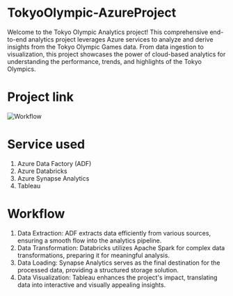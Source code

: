 # TokyoOlympic-AzureProject

Welcome to the Tokyo Olympic Analytics project! This comprehensive end-to-end analytics project leverages Azure services to analyze and derive insights from the Tokyo Olympic Games data. From data ingestion to visualization, this project showcases the power of cloud-based analytics for understanding the performance, trends, and highlights of the Tokyo Olympics.

# Project link

![Workflow](https://github.com/himanshuwarudkar9/TokyoOlympic-AzureProject/assets/134875100/ec67c1fe-352d-4926-81b2-432ca700aac0)

# Service used 
1. Azure Data Factory (ADF)
2. Azure Databricks
3. Azure Synapse Analytics
4. Tableau

# Workflow

1. Data Extraction: ADF extracts data efficiently from various sources, ensuring a smooth flow into the analytics pipeline.
2. Data Transformation: Databricks utilizes Apache Spark for complex data transformations, preparing it for meaningful analysis.
3. Data Loading: Synapse Analytics serves as the final destination for the processed data, providing a structured storage solution.
4. Data Visualization: Tableau enhances the project's impact, translating data into interactive and visually appealing insights.
